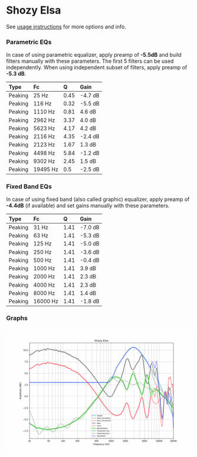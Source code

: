 # Shozy Elsa
See [usage instructions](https://github.com/jaakkopasanen/AutoEq#usage) for more options and info.

### Parametric EQs
In case of using parametric equalizer, apply preamp of **-5.5dB** and build filters manually
with these parameters. The first 5 filters can be used independently.
When using independent subset of filters, apply preamp of **-5.3 dB**.

| Type    | Fc       |    Q | Gain    |
|:--------|:---------|:-----|:--------|
| Peaking | 25 Hz    | 0.45 | -4.7 dB |
| Peaking | 116 Hz   | 0.32 | -5.5 dB |
| Peaking | 1110 Hz  | 0.81 | 4.6 dB  |
| Peaking | 2962 Hz  | 3.37 | 4.0 dB  |
| Peaking | 5623 Hz  | 4.17 | 4.2 dB  |
| Peaking | 2116 Hz  | 4.35 | -2.4 dB |
| Peaking | 2123 Hz  | 1.67 | 1.3 dB  |
| Peaking | 4498 Hz  | 5.84 | -1.2 dB |
| Peaking | 9302 Hz  | 2.45 | 1.5 dB  |
| Peaking | 19495 Hz | 0.5  | -2.5 dB |

### Fixed Band EQs
In case of using fixed band (also called graphic) equalizer, apply preamp of **-4.4dB**
(if available) and set gains manually with these parameters.

| Type    | Fc       |    Q | Gain    |
|:--------|:---------|:-----|:--------|
| Peaking | 31 Hz    | 1.41 | -7.0 dB |
| Peaking | 63 Hz    | 1.41 | -5.3 dB |
| Peaking | 125 Hz   | 1.41 | -5.0 dB |
| Peaking | 250 Hz   | 1.41 | -3.6 dB |
| Peaking | 500 Hz   | 1.41 | -0.4 dB |
| Peaking | 1000 Hz  | 1.41 | 3.9 dB  |
| Peaking | 2000 Hz  | 1.41 | 2.3 dB  |
| Peaking | 4000 Hz  | 1.41 | 2.3 dB  |
| Peaking | 8000 Hz  | 1.41 | 1.4 dB  |
| Peaking | 16000 Hz | 1.41 | -1.8 dB |

### Graphs
![](./Shozy%20Elsa.png)